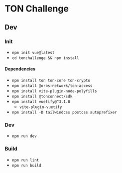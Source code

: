 # TON Challenge

## Dev

### Init

* `npm init vue@latest`
* `cd tonchallenge && npm install`

#### Dependencies

* `npm install ton ton-core ton-crypto`
* `npm install @orbs-network/ton-access`
* `npm install vite-plugin-node-polyfills`
* `npm install @tonconnect/sdk`
* `npm install vuetify@^3.1.8`
    + `vite-plugin-vuetify`
* `npm install -D tailwindcss postcss autoprefixer`

### Dev

* `npm run dev`

### Build

* `npm run lint`
* `npm run build`
